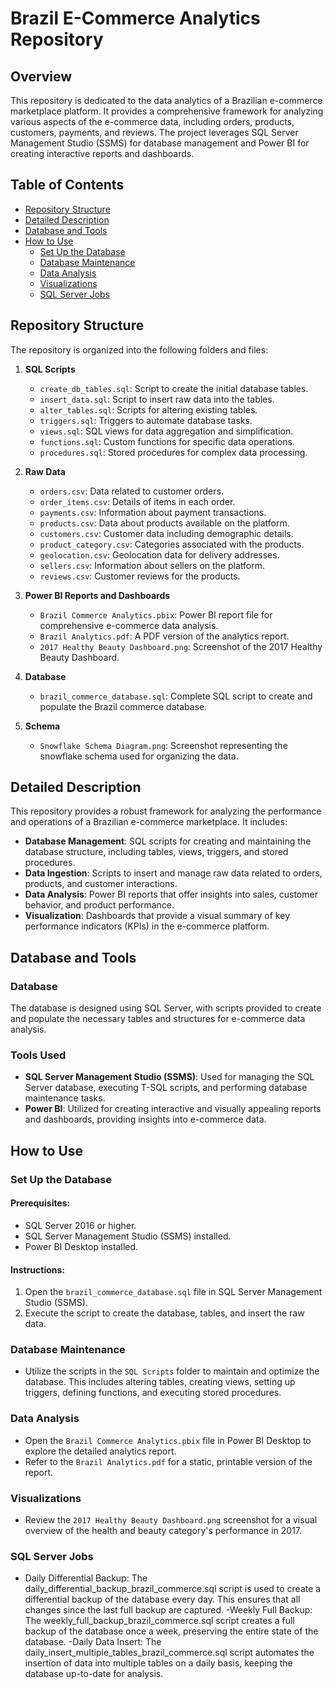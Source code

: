 # Brazil E-Commerce Analytics Repository

## Overview
This repository is dedicated to the data analytics of a Brazilian e-commerce marketplace platform. It provides a comprehensive framework for analyzing various aspects of the e-commerce data, including orders, products, customers, payments, and reviews. The project leverages SQL Server Management Studio (SSMS) for database management and Power BI for creating interactive reports and dashboards.

## Table of Contents
- [Repository Structure](#repository-structure)
- [Detailed Description](#detailed-description)
- [Database and Tools](#database-and-tools)
- [How to Use](#how-to-use)
  - [Set Up the Database](#set-up-the-database)
  - [Database Maintenance](#database-maintenance)
  - [Data Analysis](#data-analysis)
  - [Visualizations](#visualizations)
  - [SQL Server Jobs](#sql-server-jobs)

## Repository Structure
The repository is organized into the following folders and files:

1. **SQL Scripts**
   - `create_db_tables.sql`: Script to create the initial database tables.
   - `insert_data.sql`: Script to insert raw data into the tables.
   - `alter_tables.sql`: Scripts for altering existing tables.
   - `triggers.sql`: Triggers to automate database tasks.
   - `views.sql`: SQL views for data aggregation and simplification.
   - `functions.sql`: Custom functions for specific data operations.
   - `procedures.sql`: Stored procedures for complex data processing.

2. **Raw Data**
   - `orders.csv`: Data related to customer orders.
   - `order_items.csv`: Details of items in each order.
   - `payments.csv`: Information about payment transactions.
   - `products.csv`: Data about products available on the platform.
   - `customers.csv`: Customer data including demographic details.
   - `product_category.csv`: Categories associated with the products.
   - `geolocation.csv`: Geolocation data for delivery addresses.
   - `sellers.csv`: Information about sellers on the platform.
   - `reviews.csv`: Customer reviews for the products.

3. **Power BI Reports and Dashboards**
   - `Brazil Commerce Analytics.pbix`: Power BI report file for comprehensive e-commerce data analysis.
   - `Brazil Analytics.pdf`: A PDF version of the analytics report.
   - `2017 Healthy Beauty Dashboard.png`: Screenshot of the 2017 Healthy Beauty Dashboard.

4. **Database**
   - `brazil_commerce_database.sql`: Complete SQL script to create and populate the Brazil commerce database.

5. **Schema**
   - `Snowflake Schema Diagram.png`: Screenshot representing the snowflake schema used for organizing the data.

## Detailed Description
This repository provides a robust framework for analyzing the performance and operations of a Brazilian e-commerce marketplace. It includes:

- **Database Management**: SQL scripts for creating and maintaining the database structure, including tables, views, triggers, and stored procedures.
- **Data Ingestion**: Scripts to insert and manage raw data related to orders, products, and customer interactions.
- **Data Analysis**: Power BI reports that offer insights into sales, customer behavior, and product performance.
- **Visualization**: Dashboards that provide a visual summary of key performance indicators (KPIs) in the e-commerce platform.

## Database and Tools
### Database
The database is designed using SQL Server, with scripts provided to create and populate the necessary tables and structures for e-commerce data analysis.

### Tools Used
- **SQL Server Management Studio (SSMS)**: Used for managing the SQL Server database, executing T-SQL scripts, and performing database maintenance tasks.
- **Power BI**: Utilized for creating interactive and visually appealing reports and dashboards, providing insights into e-commerce data.

## How to Use
### Set Up the Database
#### Prerequisites:
- SQL Server 2016 or higher.
- SQL Server Management Studio (SSMS) installed.
- Power BI Desktop installed.

#### Instructions:
1. Open the `brazil_commerce_database.sql` file in SQL Server Management Studio (SSMS).
2. Execute the script to create the database, tables, and insert the raw data.

### Database Maintenance
- Utilize the scripts in the `SQL Scripts` folder to maintain and optimize the database. This includes altering tables, creating views, setting up triggers, defining functions, and executing stored procedures.

### Data Analysis
- Open the `Brazil Commerce Analytics.pbix` file in Power BI Desktop to explore the detailed analytics report.
- Refer to the `Brazil Analytics.pdf` for a static, printable version of the report.

### Visualizations
- Review the `2017 Healthy Beauty Dashboard.png` screenshot for a visual overview of the health and beauty category's performance in 2017.

### SQL Server Jobs
- Daily Differential Backup: The daily_differential_backup_brazil_commerce.sql script is used to create a differential backup of the database every day. This ensures that all changes since the last full backup are captured.
-Weekly Full Backup: The weekly_full_backup_brazil_commerce.sql script creates a full backup of the database once a week, preserving the entire state of the database.
-Daily Data Insert: The daily_insert_multiple_tables_brazil_commerce.sql script automates the insertion of data into multiple tables on a daily basis, keeping the database up-to-date for analysis.